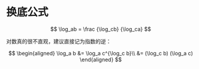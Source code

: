 # 换底公式

$$
\log_ab = \frac {\log_cb} {\log_ca}
$$

对数真的很不直观，建议直接记为指数的逆：

$$
\begin{aligned}
\log_a b
&= \log_a c^{\log_c b}\\
&= (\log_c b) (\log_a c)
\end{aligned}
$$
